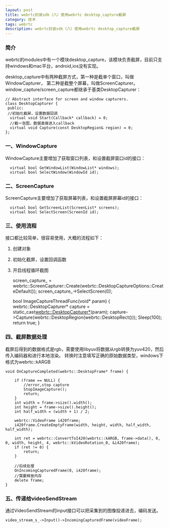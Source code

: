 ```yaml
---
layout: post
title: webrtc封装sdk（八）使用webrtc desktop_capture截屏
category: 技术
tags: webrtc
description: webrtc封装sdk（八）使用webrtc desktop_capture截屏
---
```


### 简介
webrtc的modules中有一个模块desktop_capture，该模块负责截屏，目前只支持windows和mac平台，android,ios没有实现。

desktop_capture中有两种截屏方式，第一种是截单个窗口，叫做WindowCapturer，
第二种是截整个屏幕，叫做ScreenCapturer。
window_capture/screen_capture都继承于基类DesktopCapturer：

    // Abstract interface for screen and window capturers.
    class DesktopCapturer {
     public:
     //初始化截屏，设置数据回调
      virtual void Start(Callback* callback) = 0;
      //截一张图，数据直接进入callback
      virtual void Capture(const DesktopRegion& region) = 0;
    };

### 一、WindowCapture
WindowCapture主要增加了获取窗口列表，和设置截屏窗口id的接口：

      virtual bool GetWindowList(WindowList* windows);
      virtual bool SelectWindow(WindowId id);

### 二、ScreenCapture
ScreenCapture主要增加了获取屏幕列表，和设置截屏屏幕id的接口：

      virtual bool GetScreenList(ScreenList* screens);
      virtual bool SelectScreen(ScreenId id);

### 三、使用流程
接口都比较简单，很容易使用，大概的流程如下：
 1. 创建对象
 2. 初始化截屏，设置回调函数
 3. 开启线程循环截图


    screen_capture_ = webrtc::ScreenCapturer::Create(webrtc::DesktopCaptureOptions::CreateDefault());
    screen_capture_->SelectScreen(0);
    
    bool ImageCaptureThreadFunc(void* param)
    {
        webrtc::DesktopCapturer* capture = static_cast<webrtc::DesktopCapturer*>(param);
        capture->Capture(webrtc::DesktopRegion(webrtc::DesktopRect()));
        Sleep(100);
        return true;
    }

### 四、截屏数据处理
截屏后得到的数据格式是rgb，需要使用libyuv将数据从rgb转换为yuv420，然后传入编码器和进行本地渲染。
转换时注意填写正确的原始数据类型，windows下格式为webrtc::kARGB

    void OnCaptureCompleted(webrtc::DesktopFrame* frame) {
    
    	if (frame == NULL) {
    		//error,stop capture
    		StopImageCapture();
    		return;
    	}
    	int width = frame->size().width();
    	int height = frame->size().height();
    	int half_width = (width + 1) / 2;
    
    	webrtc::VideoFrame i420frame;
    	i420frame.CreateEmptyFrame(width, height, width, half_width, half_width);
    
    	int ret = webrtc::ConvertToI420(webrtc::kARGB, frame->data(), 0, 0, width, height, 4, webrtc::kVideoRotation_0, &i420frame);
    	if (ret != 0) {
    		return;
    	}
    
        //后续处理
    	OnIncomingCapturedFrame(0, i420frame);
        //需要释放内存
    	delete frame;
    }

### 五、传递给videoSendStream
通过VideoSendStream的input接口可以把采集到的图像投递进去，编码发送。

    video_stream_s_->Input()->IncomingCapturedFrame(videoFrame);